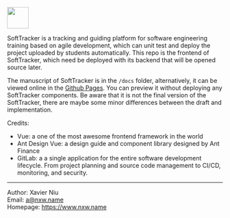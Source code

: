 <img src="http://res.niuxuewei.com/2019-04-09-Logo-1.png" height="50px">

SoftTracker is a tracking and guiding platform for software engineering training based on agile development, which can unit test and deploy the project uploaded by students automatically. This repo is the frontend of SoftTracker, which need be deployed with its backend that will be opened source later.

The manuscript of SoftTracker is in the `/docs` folder, alternatively, it can be viewed online in the [Github Pages](https://xavier-niu.github.io/soft-tracker-fontend/). You can preview it without deploying any SoftTracker components. Be aware that it is not the final version of the SoftTracker, there are maybe some minor differences between the draft and implementation.

Credits: 

- Vue: a one of the most awesome frontend framework in the world
- Ant Design Vue:  a design guide and component library designed by Ant Finance
- GitLab: a a single application for the entire software development lifecycle. From project planning and source code management to CI/CD, monitoring, and security.

---

Author: Xavier Niu<br>
Email: a@nxw.name<br>
Homepage: https://www.nxw.name
